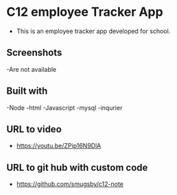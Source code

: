 # C12 employee Tracker App
- This is an employee tracker app developed for school.
## Screenshots
-Are not available
## Built with
-Node
-html
-Javascript
-mysql
-inqurier
## URL to video
- https://youtu.be/ZPip16N9DlA
## URL to git hub with custom code
- https://github.com/smugsby/c12-note
